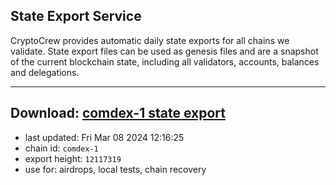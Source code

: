 ## State Export Service
CryptoCrew provides automatic daily state exports for all chains we validate. State export files can be used as genesis files and are a snapshot of the current blockchain state, including all validators, accounts, balances and delegations.

---
**Download: [comdex-1 state export](https://dl-eu2.ccvalidators.com/SERVICE/comdex/comdex-1_export_12117319.json)**
---

- last updated: Fri Mar 08 2024 12:16:25
- chain id: `comdex-1`
- export height: `12117319`
- use for: airdrops, local tests, chain recovery
